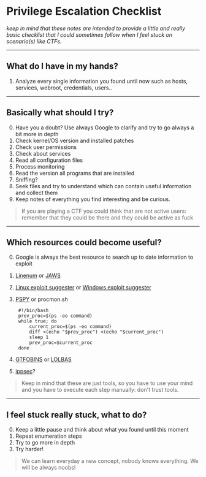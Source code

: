 # Privilege Escalation Checklist

*keep in mind that these notes are intended to provide a little and really basic checklist that I could sometimes follow when I feel stuck on scenario(s) like CTFs.*

----
## What do I have in my hands?
1. Analyze every single information you found until now such as hosts, services, webroot, credentials, users..


----
## Basically what should I try?
0. Have you a doubt? Use always Google to clarify and try to go always a bit more in depth
1. Check kernel/OS version and installed patches
2. Check user permissions
3. Check about services
4. Read all configuration files
5. Process monitoring
6. Read the version all programs that are installed
7. Sniffing?
8. Seek files and try to understand which can contain useful information and collect them
9. Keep notes of everything you find interesting and be curious.

> If you are playing a CTF you could think that are not active users: remember that they could be there and they could be active as fuck

----
## Which resources could become useful?
0. Google is always the best resource to search up to date information to exploit
1. [Linenum](https://github.com/rebootuser/LinEnum) or [JAWS](https://github.com/411Hall/JAWS)
2. [Linux exploit suggester](https://github.com/mzet-/linux-exploit-suggester) or [Windows exploit suggester](https://github.com/AonCyberLabs/Windows-Exploit-Suggester)
3. [PSPY](https://github.com/DominicBreuker/pspy) or procmon.sh
    
        #!/bin/bash
        prev_proc=$(ps -eo command)
        while true; do
            current_proc=$(ps -eo command)
            diff <(echo "$prev_proc") <(echo "$current_proc")
            sleep 1
            prev_proc=$current_proc
        done

4. [GTFOBINS](https://gtfobins.github.io/) or [LOLBAS](https://lolbas-project.github.io/)
5. [ippsec](https://ippsec.rocks/)?

> Keep in mind that these are just tools, so you have to use your mind and you have to execute each step manually: don't trust tools.

----
## I feel stuck really stuck, what to do?
0. Keep a little pause and think about what you found until this moment
1. Repeat enumeration steps
2. Try to go more in depth
3. Try harder!

> We can learn everyday a new concept, nobody knows everything.
> We will be always noobs!
